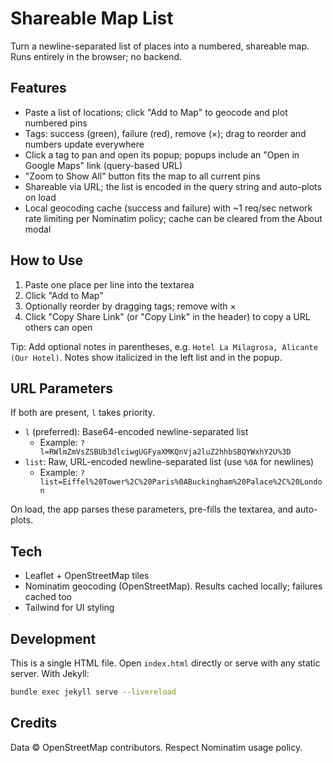 # Shareable Map List

Turn a newline-separated list of places into a numbered, shareable map. Runs entirely in the browser; no backend.

## Features
- Paste a list of locations; click "Add to Map" to geocode and plot numbered pins
- Tags: success (green), failure (red), remove (×); drag to reorder and numbers update everywhere
- Click a tag to pan and open its popup; popups include an "Open in Google Maps" link (query-based URL)
- "Zoom to Show All" button fits the map to all current pins
- Shareable via URL; the list is encoded in the query string and auto-plots on load
- Local geocoding cache (success and failure) with ~1 req/sec network rate limiting per Nominatim policy; cache can be cleared from the About modal

## How to Use
1. Paste one place per line into the textarea
2. Click "Add to Map"
3. Optionally reorder by dragging tags; remove with ×
4. Click "Copy Share Link" (or "Copy Link" in the header) to copy a URL others can open

Tip: Add optional notes in parentheses, e.g. `Hotel La Milagrosa, Alicante (Our Hotel)`. Notes show italicized in the left list and in the popup.

## URL Parameters
If both are present, `l` takes priority.

- `l` (preferred): Base64-encoded newline-separated list
  - Example: `?l=RWlmZmVsZSBUb3dlciwgUGFyaXMKQnVja2luZ2hhbSBQYWxhY2U%3D`
- `list`: Raw, URL-encoded newline-separated list (use `%0A` for newlines)
  - Example: `?list=Eiffel%20Tower%2C%20Paris%0ABuckingham%20Palace%2C%20London`

On load, the app parses these parameters, pre-fills the textarea, and auto-plots.

## Tech
- Leaflet + OpenStreetMap tiles
- Nominatim geocoding (OpenStreetMap). Results cached locally; failures cached too
- Tailwind for UI styling

## Development
This is a single HTML file. Open `index.html` directly or serve with any static server. With Jekyll:

```bash
bundle exec jekyll serve --livereload
```

## Credits
Data © OpenStreetMap contributors. Respect Nominatim usage policy.

